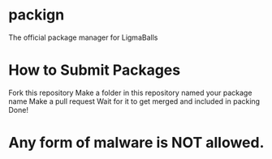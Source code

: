 # packign
The official package manager for LigmaBalls
# How to Submit Packages
Fork this repository
Make a folder in this repository named your package name
Make a pull request
Wait for it to get merged and included in packing
Done!
# Any form of malware is NOT allowed.
